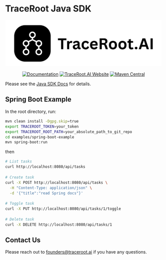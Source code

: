 # TraceRoot Java SDK

<div align="center">
  <a href="https://traceroot.ai/">
    <img src="https://raw.githubusercontent.com/traceroot-ai/traceroot/main/misc/images/traceroot_logo.png" alt="TraceRoot Logo">
  </a>
</div>

<div align="center">

[![Documentation][docs-image]][docs-url]
[![TraceRoot.AI Website][company-website-image]][company-website-url]
[![Maven Central][maven-image]][maven-url]

</div>

Please see the [Java SDK Docs](https://docs.traceroot.ai/sdk/java) for details.

## Spring Boot Example

In the root directory, run:

```bash
mvn clean install -Dgpg.skip=true
export TRACEROOT_TOKEN=your_token
export TRACEROOT_ROOT_PATH=your_absolute_path_to_git_repo
cd examples/spring-boot-example
mvn spring-boot:run
```

then

```bash
# List tasks
curl http://localhost:8080/api/tasks

# Create task
curl -X POST http://localhost:8080/api/tasks \
  -H "Content-Type: application/json" \
  -d '{"title":"read Spring docs"}'

# Toggle task
curl -X PUT http://localhost:8080/api/tasks/1/toggle

# Delete task
curl -X DELETE http://localhost:8080/api/tasks/1
```

## Contact Us

Please reach out to founders@traceroot.ai if you have any questions.

[company-website-image]: https://img.shields.io/badge/website-traceroot.ai-black
[company-website-url]: https://traceroot.ai
[docs-image]: https://img.shields.io/badge/docs-traceroot.ai-0dbf43
[docs-url]: https://docs.traceroot.ai
[maven-image]: https://img.shields.io/maven-central/v/ai.traceroot/traceroot-sdk-java?color=f89820
[maven-url]: http://central.sonatype.com/artifact/ai.traceroot/traceroot-sdk-java
